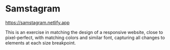 # Samstagram

https://samstagram.netlify.app

This is an exercise in matching the design of a responsive website, close to pixel-perfect, with matching colors and similar font, capturing all changes to elements at each size breakpoint.

